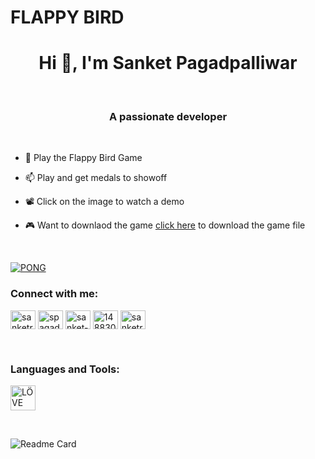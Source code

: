 # FLAPPY BIRD<br/>
<h1 align="center">Hi 👋, I'm Sanket Pagadpalliwar</h1><br/>
<h3 align="center">A passionate developer</h3><br/>

- 🔭 Play the Flappy Bird Game

- 📫 Play and get medals to showoff

- 📽️ Click on the image to watch a demo

- 🎮 Want to downlaod the game [click here](https://github.com/SanketRP/Flappy/releases/tag/v1.0) to download the game file

<br/>

[![PONG](https://img.youtube.com/vi/3fpu5z_c5wU/0.jpg)](https://www.youtube.com/watch?v=3fpu5z_c5wU)

<h3 align="left">Connect with me:</h3>
<p align="left">
<a href="https://codepen.io/sanketrp" target="blank"><img align="center" src="https://raw.githubusercontent.com/rahuldkjain/github-profile-readme-generator/master/src/images/icons/Social/codepen.svg" alt="sanketrp" height="30" width="40" /></a>
<a href="https://twitter.com/spagadpalliwar" target="blank"><img align="center" src="https://raw.githubusercontent.com/rahuldkjain/github-profile-readme-generator/master/src/images/icons/Social/twitter.svg" alt="spagadpalliwar" height="30" width="40" /></a>
<a href="https://linkedin.com/in/sanket-pagadpalliwar" target="blank"><img align="center" src="https://raw.githubusercontent.com/rahuldkjain/github-profile-readme-generator/master/src/images/icons/Social/linked-in-alt.svg" alt="sanket-pagadpalliwar" height="30" width="40" /></a>
<a href="https://stackoverflow.com/users/14883078" target="blank"><img align="center" src="https://raw.githubusercontent.com/rahuldkjain/github-profile-readme-generator/master/src/images/icons/Social/stack-overflow.svg" alt="14883078" height="30" width="40" /></a>
<a href="https://codesandbox.com/sanketrp" target="blank"><img align="center" src="https://raw.githubusercontent.com/rahuldkjain/github-profile-readme-generator/master/src/images/icons/Social/codesandbox.svg" alt="sanketrp" height="30" width="40" /></a>
</p>
<br/>
<h3 align="left">Languages and Tools:</h3>
<p align="left"> <a href="https://love2d.org/" target="_blank" rel="noreferrer"> <img src="https://github.com/love2d/love/blob/60278b0532036d404c0b7b011c7b63ab58a5ddaf/platform/unix/love.svg" alt="LÖVE 2D" width="40" height="40"/> </a></p>
<br/>

![Readme Card](https://github-readme-stats.vercel.app/api/pin/?username=SanketRP&repo=Flappy&theme=tokyonight&hide_border=true)
